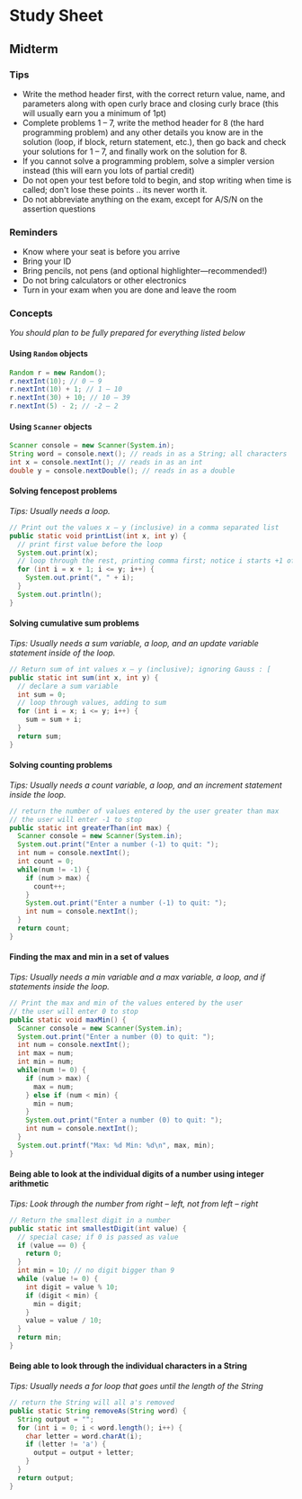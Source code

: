 # Study Sheet
## Midterm

### Tips
* Write the method header first, with the correct return value, name, and parameters along with open curly brace and closing curly brace (this will usually earn you a minimum of 1pt)
* Complete problems 1 – 7, write the method header for 8 (the hard programming problem) and any other details you know are in the solution (loop, if block, return statement, etc.), then go back and check your solutions for 1 – 7, and finally work on the solution for 8.
* If you cannot solve a programming problem, solve a simpler version instead (this will earn you lots of partial credit)
* Do not open your test before told to begin, and stop writing when time is called; don't lose these points .. its never worth it.
* Do not abbreviate anything on the exam, except for A/S/N on the assertion questions

### Reminders
* Know where your seat is before you arrive
* Bring your ID
* Bring pencils, not pens (and optional highlighter—recommended!)
* Do not bring calculators or other electronics
* Turn in your exam when you are done and leave the room

### Concepts
_You should plan to be fully prepared for everything listed below_

#### Using `Random` objects

  ```java
  Random r = new Random();
  r.nextInt(10); // 0 – 9
  r.nextInt(10) + 1; // 1 – 10
  r.nextInt(30) + 10; // 10 – 39
  r.nextInt(5) - 2; // -2 – 2
  ```

#### Using `Scanner` objects

  ```java
  Scanner console = new Scanner(System.in);
  String word = console.next(); // reads in as a String; all characters
  int x = console.nextInt(); // reads in as an int
  double y = console.nextDouble(); // reads in as a double
  ```

#### Solving fencepost problems

  _Tips: Usually needs a loop._
  
  ```java
  // Print out the values x – y (inclusive) in a comma separated list
  public static void printList(int x, int y) {
    // print first value before the loop
    System.out.print(x);
    // loop through the rest, printing comma first; notice i starts +1 of x
    for (int i = x + 1; i <= y; i++) {
      System.out.print(", " + i);
    }
    System.out.println();
  }
  ```
  
#### Solving cumulative sum problems
  
  _Tips: Usually needs a sum variable, a loop, and an update variable statement inside of the loop._
    
  ```java
  // Return sum of int values x – y (inclusive); ignoring Gauss : [
  public static int sum(int x, int y) {
    // declare a sum variable
    int sum = 0;
    // loop through values, adding to sum
    for (int i = x; i <= y; i++) {
      sum = sum + i;
    }
    return sum;
  }
  ```
  
#### Solving counting problems

  _Tips: Usually needs a count variable, a loop, and an increment statement inside the loop._
    
  ```java
  // return the number of values entered by the user greater than max
  // the user will enter -1 to stop
  public static int greaterThan(int max) {
    Scanner console = new Scanner(System.in);
    System.out.print("Enter a number (-1) to quit: ");
    int num = console.nextInt();
    int count = 0;
    while(num != -1) {
      if (num > max) {
        count++;
      }
      System.out.print("Enter a number (-1) to quit: ");
      int num = console.nextInt();
    }
    return count;
  }
  ```
  
#### Finding the max and min in a set of values

  _Tips: Usually needs a min variable and a max variable, a loop, and if statements inside the loop._
    
  ```java
  // Print the max and min of the values entered by the user
  // the user will enter 0 to stop
  public static void maxMin() {
    Scanner console = new Scanner(System.in);
    System.out.print("Enter a number (0) to quit: ");
    int num = console.nextInt();
    int max = num; 
    int min = num;
    while(num != 0) {
      if (num > max) {
        max = num;
      } else if (num < min) {
        min = num;
      }
      System.out.print("Enter a number (0) to quit: ");
      int num = console.nextInt();
    }
    System.out.printf("Max: %d Min: %d\n", max, min);
  }
  ```

#### Being able to look at the individual digits of a number using integer arithmetic

  _Tips: Look through the number from right – left, not from left – right_
  
  ```java
  // Return the smallest digit in a number
  public static int smallestDigit(int value) {
    // special case; if 0 is passed as value
    if (value == 0) {
      return 0;
    }
    int min = 10; // no digit bigger than 9
    while (value != 0) {
      int digit = value % 10;
      if (digit < min) {
        min = digit;
      }
      value = value / 10;
    }
    return min;
  }
  ```
#### Being able to look through the individual characters in a String

  _Tips: Usually needs a for loop that goes until the length of the String_  

  ```java
  // return the String will all a's removed
  public static String removeAs(String word) {
    String output = "";
    for (int i = 0; i < word.length(); i++) {
      char letter = word.charAt(i);
      if (letter != 'a') {
        output = output + letter;
      }
    }
    return output;
  }
  ```
